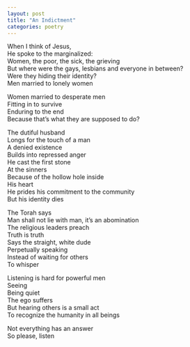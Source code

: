 ```yaml
---
layout: post
title: "An Indictment"
categories: poetry
---
```

When I think of Jesus,  
He spoke to the marginalized:  
Women, the poor, the sick, the grieving  
But where were the gays, lesbians and everyone in between?  
Were they hiding their identity?  
Men married to lonely women  

Women married to desperate men  
Fitting in to survive  
Enduring to the end  
Because that’s what they are supposed to do?  

The dutiful husband  
Longs for the touch of a man  
A denied existence  
Builds into repressed anger  
He cast the first stone  
At the sinners  
Because of the hollow hole inside  
His heart  
He prides his commitment to the community  
But his identity dies  

The Torah says  
Man shall not lie with man, it’s an abomination  
The religious leaders preach  
Truth is truth  
Says the straight, white dude  
Perpetually speaking  
Instead of waiting for others  
To whisper  

Listening is hard for powerful men  
Seeing  
Being quiet  
The ego suffers  
But hearing others is a small act  
To recognize the humanity in all beings  

Not everything has an answer  
So please, listen  
